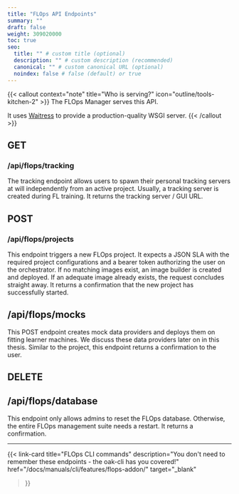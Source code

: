 ```yaml
---
title: "FLOps API Endpoints"
summary: ""
draft: false
weight: 309020000
toc: true
seo:
  title: "" # custom title (optional)
  description: "" # custom description (recommended)
  canonical: "" # custom canonical URL (optional)
  noindex: false # false (default) or true
---
```


{{< callout context="note" title="Who is serving?" icon="outline/tools-kitchen-2" >}}
  The FLOps Manager serves this API.

  It uses [Waitress](https://github.com/Pylons/waitress) to provide a production-quality WSGI server.
{{< /callout >}}


## GET

### /api/flops/tracking
The tracking endpoint allows users to spawn their personal tracking servers at will independently from an active project.
Usually, a tracking server is created during FL training.
It returns the tracking server / GUI URL.

## POST

### /api/flops/projects
This endpoint triggers a new FLOps project.
It expects a JSON SLA with the required project configurations and a bearer token authorizing the user on the orchestrator.
If no matching images exist, an image builder is created and deployed.
If an adequate image already exists, the request concludes straight away.
It returns a confirmation that the new project has successfully started.

## /api/flops/mocks
This POST endpoint creates mock data providers and deploys them on fitting learner machines.
We discuss these data providers later on in this thesis.
Similar to the project, this endpoint returns a confirmation to the user.

## DELETE

## /api/flops/database
This endpoint only allows admins to reset the FLOps database.
Otherwise, the entire FLOps management suite needs a restart.
It returns a confirmation.

---

{{< link-card
  title="FLOps CLI commands"
  description="You don't need to remember these endpoints - the oak-cli has you covered!" 
  href="/docs/manuals/cli/features/flops-addon/"
  target="_blank"
>}}
